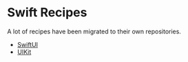# Swift Recipes

A lot of recipes have been migrated to their own repositories. 

- [SwiftUI](https://github.com/search?q=swift.swiftui+in%3Aname+user%3ARobinNunkesser)
- [UIKit](https://github.com/search?q=swift.uikit+in%3Aname+user%3ARobinNunkesser)